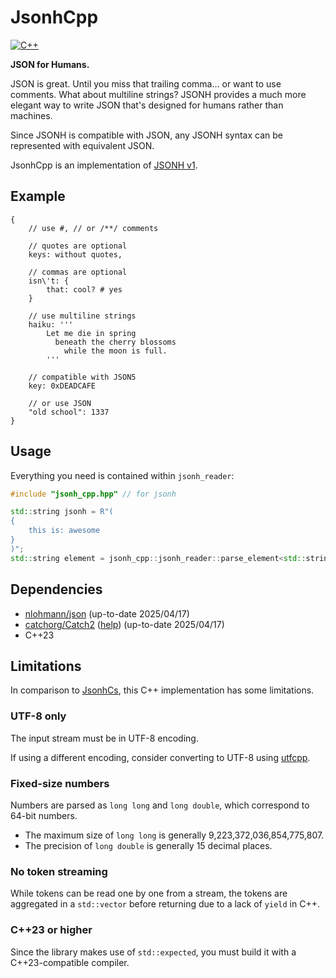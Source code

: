 # JsonhCpp

[![C++](https://img.shields.io/github/release/jsonh-org/JsonhCpp.svg?style=flat-square&label=c%2b%2b)](https://github.com/jsonh-org/JsonhCpp/releases)

**JSON for Humans.**

JSON is great. Until you miss that trailing comma... or want to use comments. What about multiline strings?
JSONH provides a much more elegant way to write JSON that's designed for humans rather than machines.

Since JSONH is compatible with JSON, any JSONH syntax can be represented with equivalent JSON.

JsonhCpp is an implementation of [JSONH v1](https://github.com/jsonh-org/Jsonh).

## Example

```jsonh
{
    // use #, // or /**/ comments
    
    // quotes are optional
    keys: without quotes,

    // commas are optional
    isn\'t: {
        that: cool? # yes
    }

    // use multiline strings
    haiku: '''
        Let me die in spring
          beneath the cherry blossoms
            while the moon is full.
        '''
    
    // compatible with JSON5
    key: 0xDEADCAFE

    // or use JSON
    "old school": 1337
}
```

## Usage

Everything you need is contained within `jsonh_reader`:

```cpp
#include "jsonh_cpp.hpp" // for jsonh

std::string jsonh = R"(
{
    this is: awesome
}
)";
std::string element = jsonh_cpp::jsonh_reader::parse_element<std::string>(jsonh).value();
```

## Dependencies

- [nlohmann/json](https://github.com/nlohmann/json) (up-to-date 2025/04/17)
- [catchorg/Catch2](https://github.com/catchorg/Catch2) ([help](https://stackoverflow.com/a/78804393)) (up-to-date 2025/04/17)
- C++23

## Limitations

In comparison to [JsonhCs](https://github.com/jsonh-org/Jsonhcs), this C++ implementation has some limitations.

### UTF-8 only

The input stream must be in UTF-8 encoding.

If using a different encoding, consider converting to UTF-8 using [utfcpp](https://github.com/nemtrif/utfcpp).

### Fixed-size numbers

Numbers are parsed as `long long` and `long double`, which correspond to 64-bit numbers.
- The maximum size of `long long` is generally 9,223,372,036,854,775,807.
- The precision of `long double` is generally 15 decimal places.

### No token streaming

While tokens can be read one by one from a stream, the tokens are aggregated in a `std::vector`
before returning due to a lack of `yield` in C++.

### C++23 or higher

Since the library makes use of `std::expected`, you must build it with a C++23-compatible compiler.
